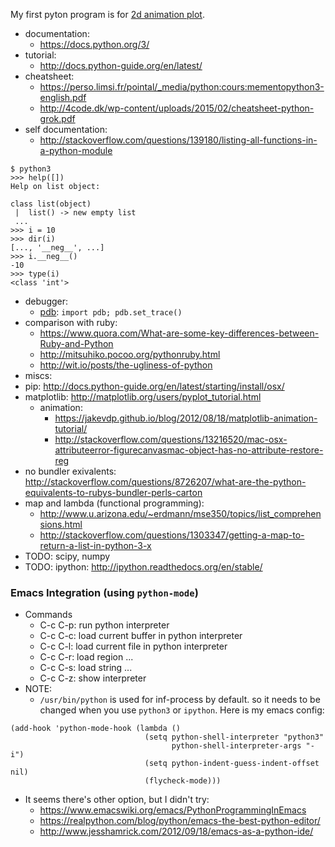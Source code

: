 <!--
{
  "title": "Python Starter",
  "date": "2016-03-22T16:25:21.000Z",
  "category": "",
  "tags": [
    "starter",
    "python"
  ],
  "draft": false
}
-->

My first pyton program is for [2d animation plot](https://github.com/hi-ogawa/haskell_playground/blob/186e09a367971019db66d2c0daaefb1ec3400441/resources/Ml/Perceptron/plot.py).

- documentation:
  - https://docs.python.org/3/
- tutorial:
  - http://docs.python-guide.org/en/latest/
- cheatsheet:
  - https://perso.limsi.fr/pointal/_media/python:cours:mementopython3-english.pdf
  - http://4code.dk/wp-content/uploads/2015/02/cheatsheet-python-grok.pdf
- self documentation:
  - http://stackoverflow.com/questions/139180/listing-all-functions-in-a-python-module
```
$ python3
>>> help([])
Help on list object:

class list(object)
 |  list() -> new empty list
 ...
>>> i = 10
>>> dir(i)
[..., '__neg__', ...]
>>> i.__neg__()
-10
>>> type(i)
<class 'int'>
```

- debugger:
  - [pdb](https://docs.python.org/3/library/pdb.html):  `import pdb; pdb.set_trace()`
- comparison with ruby:
   - https://www.quora.com/What-are-some-key-differences-between-Ruby-and-Python
   - http://mitsuhiko.pocoo.org/pythonruby.html
   - http://wit.io/posts/the-ugliness-of-python
-  miscs:
  - pip: http://docs.python-guide.org/en/latest/starting/install/osx/
  - matplotlib: http://matplotlib.org/users/pyplot_tutorial.html
     - animation:
         - https://jakevdp.github.io/blog/2012/08/18/matplotlib-animation-tutorial/
         - http://stackoverflow.com/questions/13216520/mac-osx-attributeerror-figurecanvasmac-object-has-no-attribute-restore-reg
  - no bundler exivalents: http://stackoverflow.com/questions/8726207/what-are-the-python-equivalents-to-rubys-bundler-perls-carton
  - map and lambda (functional programming):
     - http://www.u.arizona.edu/~erdmann/mse350/topics/list_comprehensions.html
     - http://stackoverflow.com/questions/1303347/getting-a-map-to-return-a-list-in-python-3-x
  - TODO: scipy, numpy
  - TODO: ipython: http://ipython.readthedocs.org/en/stable/


### Emacs Integration (using `python-mode`)

- Commands
  - C-c C-p: run python interpreter
  - C-c C-c: load current buffer in python interpreter
  - C-c C-l: load current file in python interpreter
  - C-c C-r: load region ...
  - C-c C-s: load string ...
  - C-c C-z: show interpreter
- NOTE:
  - `/usr/bin/python` is used for inf-process by default. so it needs to be changed when you use `python3` or `ipython`. Here is my emacs config:
```
(add-hook 'python-mode-hook (lambda ()
                              (setq python-shell-interpreter "python3"
                                    python-shell-interpreter-args "-i")
                              (setq python-indent-guess-indent-offset nil)
                              (flycheck-mode)))
```
- It seems there's other option, but I didn't try:
  - https://www.emacswiki.org/emacs/PythonProgrammingInEmacs
  - https://realpython.com/blog/python/emacs-the-best-python-editor/
  - http://www.jesshamrick.com/2012/09/18/emacs-as-a-python-ide/